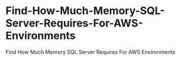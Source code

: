 # Find-How-Much-Memory-SQL-Server-Requires-For-AWS-Environments
Find How Much Memory SQL Server Requires For AWS Environments
